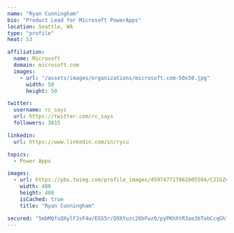 ```yaml
---
name: "Ryan Cunningham"
bio: "Product Lead for Microsoft PowerApps"
location: Seattle, WA
type: "profile"
heat: 53

affiliation:
  name: Microsoft
  domain: microsoft.com
  images:
    - url: "/assets/images/organizations/microsoft.com-50x50.jpg"
      width: 50
      height: 50

twitter:
  username: rc_says
  url: https://twitter.com/rc_says
  followers: 3015

linkedin:
  url: https://www.linkedin.com/in/rycu

topics:
  - Power Apps

images:
  - url: https://pbs.twimg.com/profile_images/459747717862805504/CJIGZejd_400x400.png
    width: 400
    height: 400
    isCached: true
    title: "Ryan Cunningham"

secured: "5mbMQfsQXylF3sF4w/EGS5r/Q9XYuzc26bFwz0/pyPKhXtR3ae3bTobCcqGhIwP27uCB9JrM3BgnnONa9OuWebasBL1Sz3+jVXlvHUXFz+BqJADjIbmM0xvWfvxIl642bExx75Ub7YfTXSdaflou2Eolri7PmiHyPDMJVnr+rN6qTk8iYO6pzq1hPx+wr01A/9fVEBya2UF2UQnqX9FAvJzA1aFIRpL20qvcfE32kQFE9DQXEWXGgLW8XLFF8hA28Gb3GGH6kJFnAOO1VAxdivLxQBKj8LQjzZDg4sUAdCDgwC78oAHCuT/7VywNuxiFqxneFT6f5SUnNZ/FbcEF9Gnf1iFC2D6DSytVBoWVuJ04U4Lm9ltQw+pQ3i5yFiibUkkUPao2011Lw2luOmC1PkgTydTqhwC+khYSAoWLJpc=;i1skIRU5k4Z96Q/jdKkzcw=="
---
```



